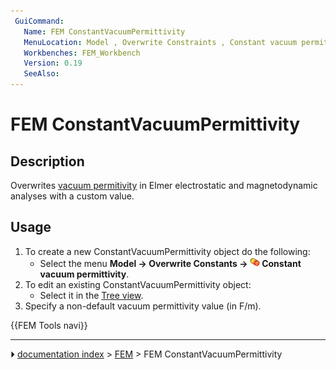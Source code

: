 ```yaml
---
 GuiCommand:
   Name: FEM ConstantVacuumPermittivity
   MenuLocation: Model , Overwrite Constraints , Constant vacuum permittivity
   Workbenches: FEM_Workbench
   Version: 0.19
   SeeAlso: 
---
```


# FEM ConstantVacuumPermittivity

## Description

Overwrites [vacuum permitivity](https://en.wikipedia.org/wiki/Vacuum_permittivity) in Elmer electrostatic and magnetodynamic analyses with a custom value.

## Usage

1.  To create a new ConstantVacuumPermittivity object do the following:
    -   Select the menu **Model → Overwrite Constants → <img src="images/FEM_ConstantVacuumPermittivity.svg" width=16px> Constant vacuum permittivity**.
2.  To edit an existing ConstantVacuumPermittivity object:
    -   Select it in the [Tree view](Tree_view.md).
3.  Specify a non-default vacuum permittivity value (in F/m).




 {{FEM Tools navi}}



---
⏵ [documentation index](../README.md) > [FEM](Category_FEM.md) > FEM ConstantVacuumPermittivity

